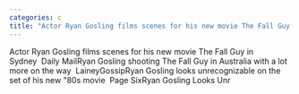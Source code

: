 ```yaml
---
categories: c
title: "Actor Ryan Gosling films scenes for his new movie The Fall Guy in Sydney  Daily Mail"
---
```

Actor Ryan Gosling films scenes for his new movie The Fall Guy in Sydney&nbsp;&nbsp;Daily MailRyan Gosling shooting The Fall Guy in Australia with a lot more on the way&nbsp;&nbsp;LaineyGossipRyan Gosling looks unrecognizable on the set of his new "80s movie&nbsp;&nbsp;Page SixRyan Gosling Looks Unr